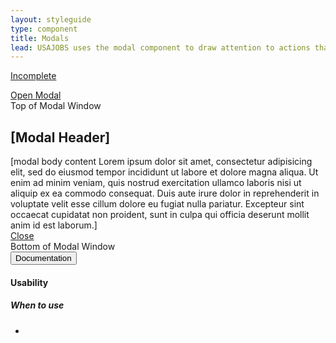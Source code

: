 ```yaml
---
layout: styleguide
type: component
title: Modals
lead: USAJOBS uses the modal component to draw attention to actions that require user input.
---
```


<a href="{{ site.baseurl }}/getting-started/#maturity" class="usa-label maturity incomplete">Incomplete</a>

<div class="preview">
  <a href="#modal-trigger" class="usa-button usajobs-button" data-object-trigger="modal" data-target="#modal-default">Open Modal</a>

  <div class="usajobs-modal" data-object="modal" data-state="is-closed" id="modal-default">
    <div class="usajobs-modal__frame">
      <span class="hidden">Top of Modal Window</span><!-- for accessibility -->
      <div class="usajobs-modal__header">
        <h2 class="usajobs-modal__title">[Modal Header]</h2>
      </div>
      <div class="usajobs-modal__body">
        [modal body content Lorem ipsum dolor sit amet, consectetur adipisicing elit, sed do eiusmod tempor incididunt ut labore et dolore magna aliqua. Ut enim ad minim veniam,
        quis nostrud exercitation ullamco laboris nisi ut aliquip ex ea commodo
        consequat. Duis aute irure dolor in reprehenderit in voluptate velit esse
        cillum dolore eu fugiat nulla pariatur. Excepteur sint occaecat cupidatat non
        proident, sunt in culpa qui officia deserunt mollit anim id est laborum.]
      </div>
      <div class="usajobs-modal__footer">
        <a href="#modal-example" class="usajobs-modal__close" data-behavior="modal.close">
          Close <i class="fa-close"></i>
        </a>
      </div>
      <span class="hidden">Bottom of Modal Window</span><!-- for accessiblity -->
    </div>
  </div>
</div>

<div class="usa-accordion-bordered usa-accordion-docs">
  <button class="usa-button-unstyled usa-accordion-button"
      aria-expanded="true" aria-controls="collapsible-0">
    Documentation
  </button>
  <div id="collapsible-0" aria-hidden="false" class="usa-accordion-content">
    <h4 class="usa-heading">Usability</h4>
    <h5>When to use</h5>
    <ul class="usa-content-list">
      <li></li>
    </ul>
  </div>
</div>
